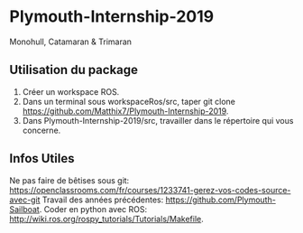 # Plymouth-Internship-2019
Monohull, Catamaran &amp; Trimaran


## Utilisation du package
1) Créer un workspace ROS.
2) Dans un terminal sous workspaceRos/src, taper git clone https://github.com/Matthix7/Plymouth-Internship-2019.
3) Dans Plymouth-Internship-2019/src, travailler dans le répertoire qui vous concerne.

## Infos Utiles
Ne pas faire de bêtises sous git: https://openclassrooms.com/fr/courses/1233741-gerez-vos-codes-source-avec-git
Travail des années précédentes: https://github.com/Plymouth-Sailboat.
Coder en python avec ROS: http://wiki.ros.org/rospy_tutorials/Tutorials/Makefile.
